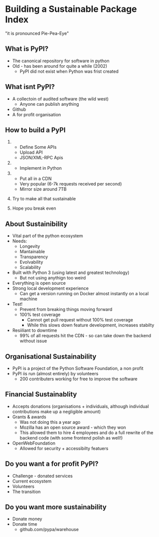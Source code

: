 # Building a Sustainable Package Index

"it is pronounced Pie-Pea-Eye"

## What is PyPI?

-   The canonical repository for software in python
-   Old - has been around for quite a while (2002)
    -   PyPI did not exist when Python was frist created

## What isnt PyPI?

-   A collectoin of audited software (the wild west)
    -   Anyone can publish anything
-   Github
-   A for profit organisation

## How to build a PyPI

1.  -   Define Some APIs
    -   Upload API
    -   JSON/XML-RPC Apis

2.  -   Implement in Python
3.  -   Put all in a CDN
    -   Very popular (6-7k requests received per second)
    -   Mirror size around 7TB
4.  Try to make all that sustainable
5.  Hope you break even

## About Sustainibility

-   Vital part of the python ecosystem
-   Needs:
    -   Longevity
    -   Mantainable
    -   Transparency
    -   Evolvability
    -   Scalability
-   Built with Python 3 (using latest and greatest technology)
    -   But not using anythign too weird
-   Everything is open source
-   Strong local development experience
    -   Can get a version running on Docker almost instantly on a local machine
-   Test!
    -   Prevent from breaking things moving forward
    -   100% test coverage
        -   Cannot get pull request without 100% test coverage
        -   While this slows down feature development, increases stabilty
-   Resiiliant to downtime
    -   99% of all requests hit the CDN - so can take down the backend without issue

## Organisational Sustainability

-   PyPI is a project of the Python Software Foundation, a non profit
-   PyPI iis run (almost entirely) by volunteers
    -   200 contributers working for free to improve the software

## Financial Sustainablity

-   Accepts donations (organisations + individuals, although individual contributions make up a negligible amount)
-   Grants & awards
    -   Was not doing this a year ago
    -   Mozilla has an open source award - which they won
    -   This allowed them to hire 4 employees and do a full rewrite of the backend code (with some frontend polish as well!)
-   OpenWebFoundation
    -   Allowed for security + accessibilty featuers

## Do you want a for profit PyPI?

-   Challenge - donated services
-   Current ecosystem
-   Volunteers
-   The transition

## Do you want more sustainability

-   Donate money
-   Donate time
    -   github.com/pypa/warehouse
